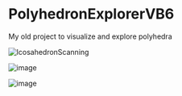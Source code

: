 # PolyhedronExplorerVB6
My old project to visualize and explore polyhedra

![IcosahedronScanning](https://user-images.githubusercontent.com/679326/84843188-13618900-affc-11ea-9564-2402dabb5f7c.gif)

![image](https://user-images.githubusercontent.com/679326/84842952-6850cf80-affb-11ea-897e-075eea75b3fc.png)

![image](https://user-images.githubusercontent.com/679326/84842977-7d2d6300-affb-11ea-9254-47ac2623ada0.png)
